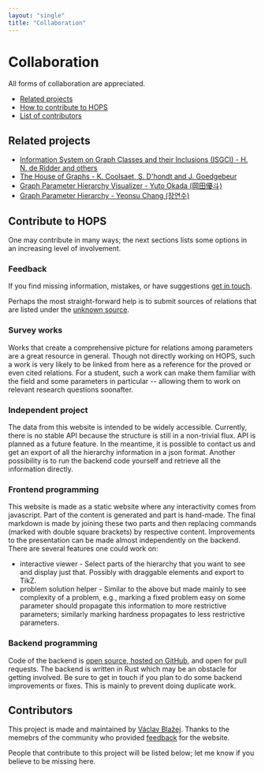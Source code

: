 ```yaml
---
layout: "single"
title: "Collaboration"
---
```


# Collaboration

All forms of collaboration are appreciated.

* [Related projects](#related-projects)
* [How to contribute to HOPS](#contribute-to-hops)
* [List of contributors](#contributors)

## Related projects

* [Information System on Graph Classes and their Inclusions (ISGCI) - H. N. de Ridder and others](https://www.graphclasses.org/)
* [The House of Graphs - K. Coolsaet, S. D'hondt and J. Goedgebeur](https://houseofgraphs.org/)
* [Graph Parameter Hierarchy Visualizer - Yuto Okada (岡田優斗)](https://yutookada.com/tools/graph-parameters/)
* [Graph Parameter Hierarchy - Yeonsu Chang (장연수)](https://www.graphparameterhierarchy.com/)

## Contribute to HOPS

One may contribute in many ways; the next sections lists some options in an increasing level of involvement.

### Feedback

If you find missing information, mistakes, or have suggestions [get in touch](./contact).

Perhaps the most straight-forward help is to submit sources of relations that are listed under the [unknown source](../html/myit4D/).

### Survey works

Works that create a comprehensive picture for relations among parameters are a great resource in general.
Though not directly working on HOPS, such a work is very likely to be linked from here as a reference for the proved or even cited relations.
For a student, such a work can make them familiar with the field and some parameters in particular -- allowing them to work on relevant research questions soonafter.

### Independent project

The data from this website is intended to be widely accessible.
Currently, there is no stable API because the structure is still in a non-trivial flux.
API is planned as a future feature.
In the meantime, it is possible to contact us and get an export of all the hierarchy information in a json format.
Another possibility is to run the backend code yourself and retrieve all the information directly.

### Frontend programming

This website is made as a static website where any interactivity comes from javascript.
Part of the content is generated and part is hand-made.
The final markdown is made by joining these two parts and then replacing commands (marked with double square brackets) by respective content.
Improvements to the presentation can be made almost independently on the backend.
There are several features one could work on:

* interactive viewer - Select parts of the hierarchy that you want to see and display just that. Possibly with draggable elements and export to TikZ.
* problem solution helper - Similar to the above but made mainly to see complexity of a problem, e.g., marking a fixed problem easy on some parameter should propagate this information to more restrictive parameters; similarly marking hardness propagates to less restrictive parameters.

### Backend programming

Code of the backend is [open source, hosted on GitHub](https://github.com/vaclavblazej/parameters-code), and open for pull requests.
The backend is written in Rust which may be an obstacle for getting involved.
Be sure to get in touch if you plan to do some backend improvements or fixes.
This is mainly to prevent doing duplicate work.

## Contributors

This project is made and maintained by [Václav Blažej](https://vaclavblazej.github.io/about/).
Thanks to the memebrs of the community who provided [feedback](./contact) for the website.

People that contribute to this project will be listed below; let me know if you believe to be missing here.

